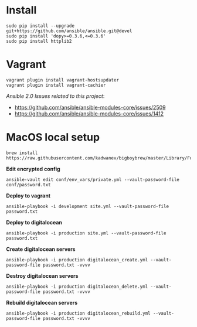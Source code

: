 # Install

    sudo pip install --upgrade git+https://github.com/ansible/ansible.git@devel
    sudo pip install 'dopy>=0.3.6,<=0.3.6'
    sudo pip install httplib2

# Vagrant

    vagrant plugin install vagrant-hostsupdater
    vagrant plugin install vagrant-cachier

*Ansible 2.0 Issues related to this project*:

 - https://github.com/ansible/ansible-modules-core/issues/2509
 - https://github.com/ansible/ansible-modules-core/issues/1412

# MacOS local setup

    brew install https://raw.githubusercontent.com/kadwanev/bigboybrew/master/Library/Formula/sshpass.rb

**Edit encrypted config**

    ansible-vault edit conf/env_vars/private.yml --vault-password-file conf/password.txt

**Deploy to vagrant**

    ansible-playbook -i development site.yml --vault-password-file password.txt

**Deploy to digitalocean**

    ansible-playbook -i production site.yml --vault-password-file password.txt

**Create digitalocean servers**

    ansible-playbook -i production digitalocean_create.yml --vault-password-file password.txt -vvvv

**Destroy digitalocean servers**

    ansible-playbook -i production digitalocean_delete.yml --vault-password-file password.txt -vvvv
    
**Rebuild digitalocean servers**

    ansible-playbook -i production digitalocean_rebuild.yml --vault-password-file password.txt -vvvv